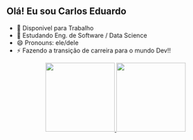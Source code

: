 ## Olá! Eu sou Carlos Eduardo 


- 🔭 Disponivel para Trabalho
- 🌱 Estudando Eng. de Software / Data Science   
- 😄 Pronouns: ele/dele
- ⚡ Fazendo a transição de carreira para o mundo Dev!!

<div align="center">
  <a href="https://github.com/Carlos-Okada">
  <img height="160em" src="https://github-readme-stats.vercel.app/api?username=carlos-okada&show_icons=true&theme=dracula&include_all_commits=true&count_private=true"/>
  <img height="160em" src="https://github-readme-stats.vercel.app/api/top-langs/?username=carlos-okada&layout=compact&langs_count=7&theme=dracula"/>
</div>
